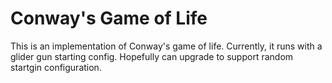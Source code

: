 # Conway's Game of Life
This is an implementation of Conway's game of life.
Currently, it runs with a glider gun starting config.
Hopefully can upgrade to support random startgin configuration.
